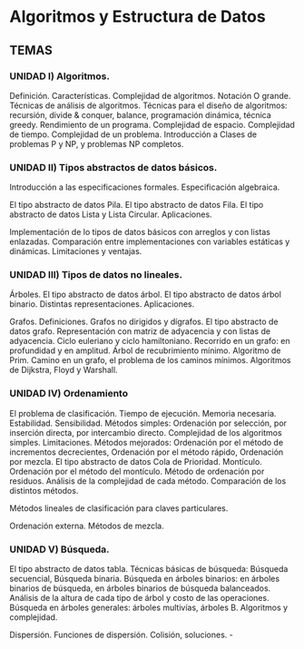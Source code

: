 # Algoritmos y Estructura de Datos

## TEMAS

### UNIDAD I) Algoritmos.
Definición. Características. Complejidad de algoritmos. Notación O grande. Técnicas de análisis de algoritmos. Técnicas para el diseño de algoritmos: recursión, divide & conquer, balance, programación dinámica, técnica greedy. Rendimiento de un programa. Complejidad de espacio. Complejidad de tiempo. Complejidad de un problema. Introducción a Clases de problemas P y NP, y problemas NP completos.

### UNIDAD II) Tipos abstractos de datos básicos.
Introducción a las especificaciones formales. Especificación algebraica.

El tipo abstracto de datos Pila. El tipo abstracto de datos Fila. El tipo abstracto de datos Lista y Lista Circular. Aplicaciones.

Implementación de lo tipos de datos básicos con arreglos y con listas enlazadas. Comparación entre implementaciones con variables estáticas y dinámicas. Limitaciones y ventajas.

### UNIDAD III) Tipos de datos no lineales.

Árboles. El tipo abstracto de datos árbol. El tipo abstracto de datos árbol binario. Distintas representaciones. Aplicaciones.

Grafos. Definiciones. Grafos no dirigidos y dígrafos. El tipo abstracto de datos grafo. Representación con matriz de adyacencia y con listas de adyacencia. Ciclo euleriano y ciclo hamiltoniano. Recorrido en un grafo: en profundidad y en amplitud. Árbol de recubrimiento mínimo. Algoritmo de Prim. Camino en un grafo, el problema de los caminos mínimos. Algoritmos de Dijkstra, Floyd y Warshall.

### UNIDAD IV) Ordenamiento

El problema de clasificación. Tiempo de ejecución. Memoria necesaria. Estabilidad. Sensibilidad.
Métodos simples: Ordenación por selección, por inserción directa, por intercambio directo. Complejidad de los algoritmos simples. Limitaciones.
Métodos mejorados: Ordenación por el método de incrementos decrecientes, Ordenación por el método rápido, Ordenación por mezcla. El tipo abstracto de datos Cola de Prioridad. Montículo. Ordenación por el método del montículo. Método de ordenación por residuos. Análisis de la complejidad de cada método. Comparación de los distintos métodos.

Métodos lineales de clasificación para claves particulares.

Ordenación externa. Métodos de mezcla.

### UNIDAD V) Búsqueda.

El tipo abstracto de datos tabla. Técnicas básicas de búsqueda: Búsqueda secuencial, Búsqueda binaria. Búsqueda en árboles binarios: en árboles binarios de búsqueda, en árboles binarios de búsqueda balanceados. Análisis de la altura de cada tipo de árbol y costo de las operaciones. Búsqueda en árboles generales: árboles multivías, árboles B. Algoritmos y complejidad.

Dispersión. Funciones de dispersión. Colisión, soluciones. -
